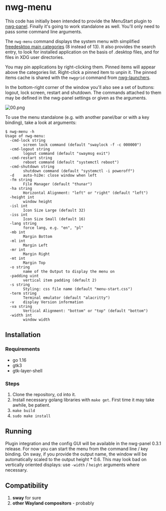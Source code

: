 # nwg-menu

This code has initially been intended to provide the MenuStart plugin to
[nwg-panel](https://github.com/nwg-piotr/nwg-panel). Finally it's going to work standalone as well. You'll only need
to pass some command line arguments.

The `nwg-menu` command displays the system menu with simplified [freedesktop main categories](https://specifications.freedesktop.org/menu-spec/latest/apa.html) (8 instead of 13). It also provides the search entry,
to look for installed application on the basis of .desktop files, and for files in XDG user directories.

You may pin applications by right-clicking them. Pinned items will appear above the categories list. Right-click
a pinned item to unpin it. The pinned items cache is shared with the `nwggrid` command from
[nwg-launchers](https://github.com/nwg-piotr/nwg-launchers).

In the bottom-right corner of the window you'll also see a set of buttons: logout, lock screen, restart and shutdown.
The commands attached to them may be defined in the nwg-panel settings or given as the arguments.

![00.png](https://scrot.cloud/images/2021/05/03/00.png)

To use the menu standalone (e.g. with another panel/bar or with a key binding), take a look at arguments:

```text
$ nwg-menu -h
Usage of nwg-menu:
  -cmd-lock string
    	screen lock command (default "swaylock -f -c 000000")
  -cmd-logout string
    	logout command (default "swaymsg exit")
  -cmd-restart string
    	reboot command (default "systemctl reboot")
  -cmd-shutdown string
    	shutdown command (default "systemctl -i poweroff")
  -d	auto-hiDe: close window when left
  -fm string
    	File Manager (default "thunar")
  -ha string
    	Horizontal Alignment: "left" or "right" (default "left")
  -height int
    	window height
  -isl int
    	Icon Size Large (default 32)
  -iss int
    	Icon Size Small (default 16)
  -lang string
    	force lang, e.g. "en", "pl"
  -mb int
    	Margin Bottom
  -ml int
    	Margin Left
  -mr int
    	Margin Right
  -mt int
    	Margin Top
  -o string
    	name of the Output to display the menu on
  -padding uint
    	vertical item padding (default 2)
  -s string
    	Styling: css file name (default "menu-start.css")
  -term string
    	Terminal emulator (default "alacritty")
  -v	display Version information
  -va string
    	Vertical Alignment: "bottom" or "top" (default "bottom")
  -width int
    	window width
```

## Installation

### Requirements

- go 1.16
- gtk3
- gtk-layer-shell

### Steps

1. Clone the repository, cd into it.
2. Install necessary golang libraries with `make get`. First time it may take awhile, be patient.
3. `make build`
4. `sudo make install`

## Running

Plugin integration and the config GUI will be available in the nwg-panel 0.3.1 release. For now you can start the menu
from the command line / key binding. On sway, if you provide the output name, the window will be automatically scaled
to the output height * 0.6. This may look bad on vertically oriented displays: use `-width` / `height` arguments
where necessary.

## Compatibility

1. **sway** for sure
2. **other Wayland compositors** - probably
